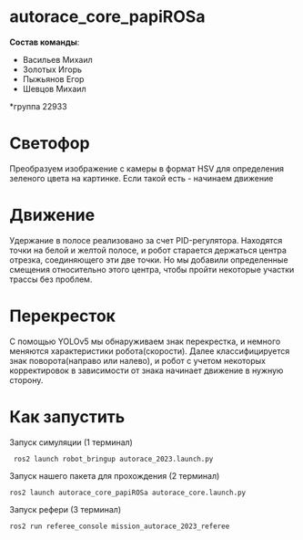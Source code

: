 # autorace_core_papiROSa

**Состав команды**:
- Васильев Михаил
- Золотых Игорь
- Пыжьянов Егор
- Шевцов Михаил


*группа 22933

# Светофор

Преобразуем изображение с камеры в формат HSV для определения зеленого цвета на картинке.
Если такой есть - начинаем движение

# Движение

Удержание в полосе реализовано за счет PID-регулятора.
Находятся точки на белой и желтой полосе, и робот старается держаться центра отрезка, соединяющего эти две точки.
Но мы добавили определенные смещения относительно этого центра, чтобы пройти некоторые участки трассы без проблем.

# Перекресток

С помощью YOLOv5 мы обнаруживаем знак перекрестка, и немного меняются характеристики робота(скорости).
Далее классифицируется знак поворота(направо или налево), и робот с учетом некоторых корректировок в зависимости от знака начинает движение в нужную сторону.

# Как запустить

Запуск симуляции (1 терминал)
```
 ros2 launch robot_bringup autorace_2023.launch.py
```

Запуск нашего пакета для прохождения (2 терминал)
```
ros2 launch autorace_core_papiROSa autorace_core.launch.py
```

Запуск рефери (3 терминал)
```
ros2 run referee_console mission_autorace_2023_referee
```